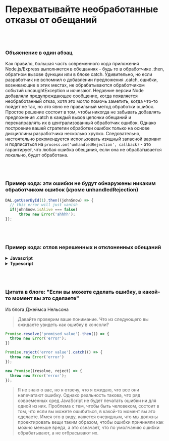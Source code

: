 # Перехватывайте необработанные отказы от обещаний

<br/><br/>

### Объяснение в один абзац

Как правило, большая часть современного кода приложения Node.js/Express выполняется в обещаниях - будь то в обработчике .then, обратном вызове функции или в блоке catch. Удивительно, но если разработчик не вспомнил о добавлении предложения .catch, ошибки, возникающие в этих местах, не обрабатываются обработчиком событий uncaughtException и исчезают. Недавние версии Node добавляли предупреждающее сообщение, когда появляется необработанный отказ, хотя это могло помочь заметить, когда что-то пойдет не так, но это явно не правильный метод обработки ошибок. Простое решение состоит в том, чтобы никогда не забывать добавлять предложения .catch в каждый вызов цепочки обещаний и перенаправлять их в централизованный обработчик ошибок. Однако построение вашей стратегии обработки ошибок только на основе дисциплины разработчика несколько хрупко. Следовательно, настоятельно рекомендуется использовать изящный запасной вариант и подписаться на `process.on('unhandledRejection', callback)` - это гарантирует, что любая ошибка обещания, если она не обрабатывается локально, будет обработана.

<br/><br/>

### Пример кода: эти ошибки не будут обнаружены никаким обработчиком ошибок (кроме unhandledRejection)

```javascript
DAL.getUserById(1).then((johnSnow) => {
  // this error will just vanish
  if(johnSnow.isAlive === false)
      throw new Error('ahhhh');
});
```

<br/><br/>

### Пример кода: отлов нерешенных и отклоненных обещаний

<details>
<summary><strong>Javascript</strong></summary>

```javascript
process.on('unhandledRejection', (reason, p) => {
  // I just caught an unhandled promise rejection,
  // since we already have fallback handler for unhandled errors (see below),
  // let throw and let him handle that
  throw reason;
});

process.on('uncaughtException', (error) => {
  // I just received an error that was never handled, time to handle it and then decide whether a restart is needed
  errorManagement.handler.handleError(error);
  if (!errorManagement.handler.isTrustedError(error))
    process.exit(1);
});
```
</details>

<details>
<summary><strong>Typescript</strong></summary>

```typescript
process.on('unhandledRejection', (reason: string, p: Promise<any>) => {
  // I just caught an unhandled promise rejection,
  // since we already have fallback handler for unhandled errors (see below),
  // let throw and let him handle that
  throw reason;
});

process.on('uncaughtException', (error: Error) => {
  // I just received an error that was never handled, time to handle it and then decide whether a restart is needed
  errorManagement.handler.handleError(error);
  if (!errorManagement.handler.isTrustedError(error))
    process.exit(1);
});
```
</details>

<br/><br/>

### Цитата в блоге: "Если вы можете сделать ошибку, в какой-то момент вы это сделаете"

Из блога Джеймса Нельсона

> Давайте проверим ваше понимание. Что из следующего вы ожидаете увидеть как ошибку в консоли?

```javascript
Promise.resolve('promised value').then(() => {
  throw new Error('error');
})

Promise.reject('error value').catch(() => {
  throw new Error('error')
});

new Promise((resolve, reject) => {
  throw new Error('error');
});
```

> Я не знаю о вас, но я отвечу, что я ожидаю, что все они напечатают ошибку. Однако реальность такова, что ряд современных сред JavaScript не будет печатать ошибки ни для одной из них. Проблема с тем, чтобы быть человеком, состоит в том, что если вы можете ошибиться, в какой-то момент вы это сделаете. Имея это в виду, кажется очевидным, что мы должны проектировать вещи таким образом, чтобы ошибки причиняли как можно меньше вреда, а это означает, что по умолчанию ошибки обрабатывают, а не отбрасывают их.
